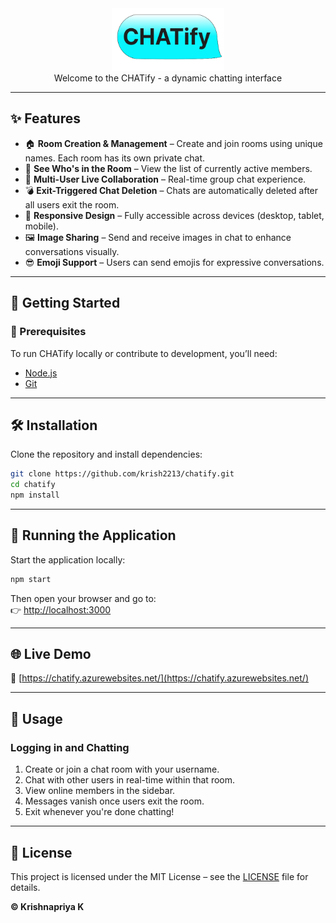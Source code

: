 <div align="center"><img src="/public/file.png" width=180 height=100></div>
<div align="center">Welcome to the CHATify - a dynamic chatting interface</div>

---

## ✨ Features

- 🏠 **Room Creation & Management** – Create and join rooms using unique names. Each room has its own private chat.
- 👀 **See Who's in the Room** – View the list of currently active members.
- 👥 **Multi-User Live Collaboration** – Real-time group chat experience.
- 💣 **Exit-Triggered Chat Deletion** – Chats are automatically deleted after all users exit the room.
- 📱 **Responsive Design** – Fully accessible across devices (desktop, tablet, mobile).
- 🖼️ **Image Sharing** – Send and receive images in chat to enhance conversations visually.
- 😎 **Emoji Support** – Users can send emojis for expressive conversations.

---

## 🚀 Getting Started

### 🔧 Prerequisites

To run CHATify locally or contribute to development, you’ll need:

- [Node.js](https://nodejs.org/)
- [Git](https://git-scm.com/)

---

## 🛠️ Installation

Clone the repository and install dependencies:

```bash
git clone https://github.com/krish2213/chatify.git
cd chatify
npm install
```

---

## 🏃 Running the Application

Start the application locally:

```bash
npm start
```

Then open your browser and go to:  
👉 [http://localhost:3000](http://localhost:3000)

---

## 🌐 Live Demo

🔗 [https://chatify.azurewebsites.net/](https://chatify.azurewebsites.net/)

---

## 💬 Usage

### Logging in and Chatting

1. Create or join a chat room with your username.
2. Chat with other users in real-time within that room.
3. View online members in the sidebar.
4. Messages vanish once users exit the room.
5. Exit whenever you're done chatting!

---

## 📄 License

This project is licensed under the MIT License – see the [LICENSE](LICENSE) file for details.

<b>&copy; Krishnapriya K</b>